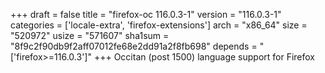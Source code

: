 +++
draft = false
title = "firefox-oc 116.0.3-1"
version = "116.0.3-1"
categories = ['locale-extra', 'firefox-extensions']
arch = "x86_64"
size = "520972"
usize = "571607"
sha1sum = "8f9c2f90db9f2aff07012fe68e2dd91a2f8fb698"
depends = "['firefox>=116.0.3']"
+++
Occitan (post 1500) language support for Firefox